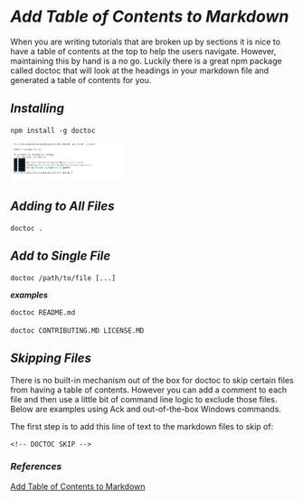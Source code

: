 # **_Add Table of Contents to Markdown_**

When you are writing tutorials that are broken up by sections it is nice to have a table of contents at the top to help the users navigate. However, maintaining this by hand is a no go. Luckily there is a great npm package called doctoc that will look at the headings in your markdown file and generated a table of contents for you.

## **_Installing_**

```npm
npm install -g doctoc
```
<img src="../../images/use-npm-in-vscode-to-install-doctoc.png" width=200>

## **_Adding to All Files_**
```doctoc
doctoc .
```
## **_Add to Single File_**
```doctoc
doctoc /path/to/file [...]
```
***examples***
```doctoc
doctoc README.md

doctoc CONTRIBUTING.MD LICENSE.MD
```
## **_Skipping Files_**

There is no built-in mechanism out of the box for doctoc to skip certain files from having a table of contents. However you can add a comment to each file and then use a little bit of command line logic to exclude those files. Below are examples using Ack and out-of-the-box Windows commands.

The first step is to add this line of text to the markdown files to skip of:
```doctoc
<!-- DOCTOC SKIP -->
```











### **_References_**
[Add Table of Contents to Markdown](https://digitaldrummerj.me/adding-toc-to-markdown/)